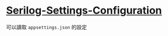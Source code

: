 # [Serilog-Settings-Configuration](https://github.com/serilog/serilog-settings-configuration)

可以讀取 `appsettings.json` 的設定
